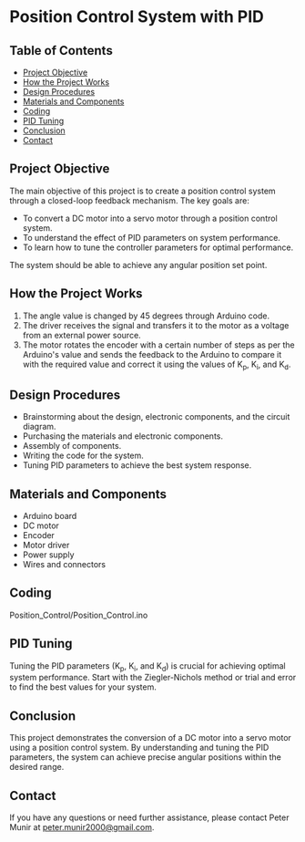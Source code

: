   <h1>Position Control System with PID</h1>

   <h2>Table of Contents</h2>
    <ul>
        <li><a href="#project-objective">Project Objective</a></li>
        <li><a href="#how-the-project-works">How the Project Works</a></li>
        <li><a href="#design-procedures">Design Procedures</a></li>
        <li><a href="#materials-and-components">Materials and Components</a></li>
        <li><a href="#coding">Coding</a></li>
        <li><a href="#pid-tuning">PID Tuning</a></li>
        <li><a href="#conclusion">Conclusion</a></li>
        <li><a href="#contact">Contact</a></li>
    </ul>

   <h2 id="project-objective">Project Objective</h2>
    <p>
        The main objective of this project is to create a position control system through a closed-loop feedback mechanism. The key goals are:
    </p>
    <ul>
        <li>To convert a DC motor into a servo motor through a position control system.</li>
        <li>To understand the effect of PID parameters on system performance.</li>
        <li>To learn how to tune the controller parameters for optimal performance.</li>
    </ul>
    <p>
        The system should be able to achieve any angular position set point.
    </p>

   <h2 id="how-the-project-works">How the Project Works</h2>
    <ol>
        <li>The angle value is changed by 45 degrees through Arduino code.</li>
        <li>The driver receives the signal and transfers it to the motor as a voltage from an external power source.</li>
        <li>The motor rotates the encoder with a certain number of steps as per the Arduino's value and sends the feedback to the Arduino to compare it with the required value and correct it using the values of K<sub>p</sub>, K<sub>i</sub>, and K<sub>d</sub>.</li>
    </ol>

   <h2 id="design-procedures">Design Procedures</h2>
    <ul>
        <li>Brainstorming about the design, electronic components, and the circuit diagram.</li>
        <li>Purchasing the materials and electronic components.</li>
        <li>Assembly of components.</li>
        <li>Writing the code for the system.</li>
        <li>Tuning PID parameters to achieve the best system response.</li>
    </ul>

   <h2 id="materials-and-components">Materials and Components</h2>
    <ul>
        <li>Arduino board</li>
        <li>DC motor</li>
        <li>Encoder</li>
        <li>Motor driver</li>
        <li>Power supply</li>
        <li>Wires and connectors</li>
    </ul>

   <h2 id="coding">Coding</h2>
    <p> Position_Control/Position_Control.ino </p>

   <h2 id="pid-tuning">PID Tuning</h2>
    <p>
        Tuning the PID parameters (K<sub>p</sub>, K<sub>i</sub>, and K<sub>d</sub>) is crucial for achieving optimal system performance. Start with the Ziegler-Nichols method or trial and error to find the best values for your system.
    </p>

   <h2 id="conclusion">Conclusion</h2>
    <p>
        This project demonstrates the conversion of a DC motor into a servo motor using a position control system. By understanding and tuning the PID parameters, the system can achieve precise angular positions within the desired range.
    </p>

   <h2 id="contact">Contact</h2>
    <p>If you have any questions or need further assistance, please contact Peter Munir at <a href="mailto:peter.munir2000@gmail.com">peter.munir2000@gmail.com</a>.</p>
</body>
</html>
